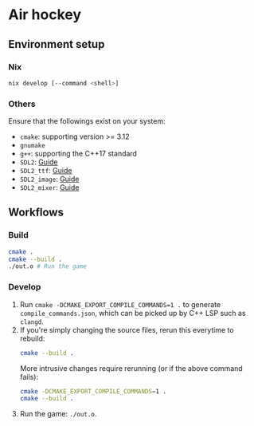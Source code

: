 # Air hockey

## Environment setup

### Nix

```bash
nix develop [--command <shell>]
```

### Others

Ensure that the followings exist on your system:
  - `cmake`: supporting version >= 3.12
  - `gnumake`
  - `g++`: supporting the C++17 standard
  - `SDL2`: [Guide](https://lazyfoo.net/tutorials/SDL/01_hello_SDL/index.php)
  - `SDL2_ttf`: [Guide](https://lazyfoo.net/tutorials/SDL/06_extension_libraries_and_loading_other_image_formats/index.php)
  - `SDL2_image`: [Guide](https://lazyfoo.net/tutorials/SDL/06_extension_libraries_and_loading_other_image_formats/index.php)
  - `SDL2_mixer`: [Guide](https://lazyfoo.net/tutorials/SDL/06_extension_libraries_and_loading_other_image_formats/index.php)

## Workflows

### Build

```bash
cmake .
cmake --build .
./out.o # Run the game
```

### Develop

1. Run `cmake -DCMAKE_EXPORT_COMPILE_COMMANDS=1 .` to generate `compile_commands.json`, which can be picked up by C++ LSP such as `clangd`.
2. If you're simply changing the source files, rerun this everytime to rebuild:
   ```bash
   cmake --build .
   ```
   More intrusive changes require rerunning (or if the above command fails):
   ```bash
   cmake -DCMAKE_EXPORT_COMPILE_COMMANDS=1 .
   cmake --build .
   ```
3. Run the game: `./out.o`.
